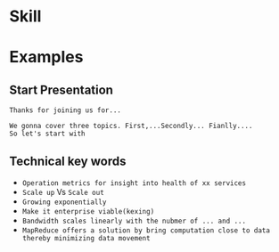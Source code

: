 # Skill


# Examples
## Start Presentation
```
Thanks for joining us for...
```
```
We gonna cover three topics. First,...Secondly... Fianlly....
So let's start with 
```

## Technical key words
* `Operation metrics for insight into health of xx services`
* `Scale up` Vs `Scale out`
* `Growing exponentially`
* `Make it enterprise viable(kexing)`
* `Bandwidth scales linearly with the nubmer of ... and ...`
* `MapReduce offers a solution by bring computation close to data thereby minimizing data movement`
